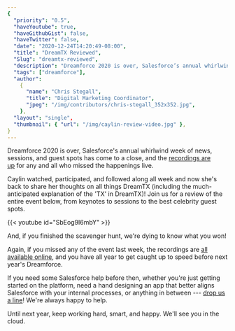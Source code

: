 ```yaml
---
{
  "priority": "0.5",
  "haveYoutube": true,
  "haveGithubGist": false,
  "haveTwitter": false,
  "date": "2020-12-24T14:20:49-08:00",
  "title": "DreamTX Reviewed",
  "Slug": "dreamtx-reviewed",
  "description": "Dreamforce 2020 is over, Salesforce’s annual whirlwind week of news, sessions, and guest spots has come to a close, and the recordings…",
  "tags": ["dreamforce"],
  "author":
    {
      "name": "Chris Stegall",
      "title": "Digital Marketing Coordinator",
      "jpeg": "/img/contributors/chris-stegall_352x352.jpg",
    },
  "layout": "single",
  "thumbnail": { "url": "/img/caylin-review-video.jpg" },
}
---
```


Dreamforce 2020 is over, Salesforce's annual whirlwind week of news, sessions, and guest spots has come to a close, and the [recordings are up](https://medium.com/creme-de-la-crm/dreamforce-2020-highlights-recordings-and-more-2e54a6c96d73) for any and all who missed the happenings live.

Caylin watched, participated, and followed along all week and now she's back to share her thoughts on all things DreamTX (including the much-anticipated explanation of the 'TX' in DreamTX)! Join us for a review of the entire event below, from keynotes to sessions to the best celebrity guest spots.

{{< youtube id="SbEog9I6mbY" >}}

And, if you finished the scavenger hunt, we're dying to know what you won!

Again, if you missed any of the event last week, the recordings are [all available online](https://medium.com/creme-de-la-crm/dreamforce-2020-highlights-recordings-and-more-2e54a6c96d73), and you have all year to get caught up to speed before next year's Dreamforce.

If you need some Salesforce help before then, whether you're just getting started on the platform, need a hand designing an app that better aligns Salesforce with your internal processes, or anything in between --- [drop us a line](https://appexchange.salesforce.com/appxConsultingListingDetail?listingId=a0N30000001gF9jEAE)! We're always happy to help.

Until next year, keep working hard, smart, and happy. We'll see you in the cloud.
